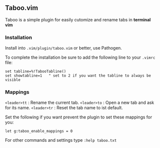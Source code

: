 ## Taboo.vim

Taboo is a simple plugin for easily cutomize and rename tabs in **terminal vim** 


### Installation

Install into `.vim/plugin/taboo.vim` or better, use Pathogen.

To complete the installation be sure to add the following line to your `.vimrc` file:

```
set tabline=%!TabooTabline()
set showtabline=1   " set to 2 if you want the tabline to always be visible
```


### Mappings

`<leader>tt` : Rename the current tab.
`<leader>to` : Open a new tab and ask for its name.
`<leader>tr` : Reset the tab name to ist default.


Set the following if you want prevent the plugin to set these mappings for you:

```
let g:taboo_enable_mappings = 0
```


For other commands and settings type `:help taboo.txt`
